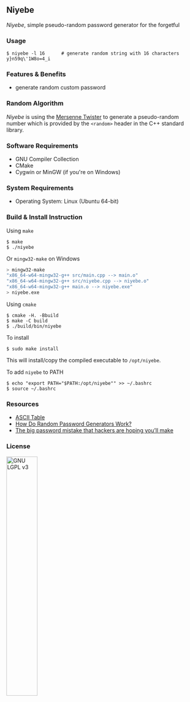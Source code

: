 Niyebe
---
_Niyebe_, simple pseudo-random password generator for the forgetful

### Usage
```
$ niyebe -l 16      # generate random string with 16 characters
y}n59q\'1W8o=4_i
```

### Features & Benefits
- generate random custom password

### Random Algorithm
_Niyebe_ is using the [Mersenne Twister](https://en.wikipedia.org/wiki/Mersenne_Twister) to generate a pseudo-random number which is provided by the `<random>` header in the C++ standard library.

### Software Requirements
- GNU Compiler Collection
- CMake
- Cygwin or MinGW (if you're on Windows)

### System Requirements
- Operating System: Linux (Ubuntu 64-bit)

### Build & Install Instruction

Using `make`
```
$ make
$ ./niyebe
```

Or `mingw32-make` on Windows
```bash
> mingw32-make
"x86_64-w64-mingw32-g++ src/main.cpp --> main.o"
"x86_64-w64-mingw32-g++ src/niyebe.cpp --> niyebe.o"
"x86_64-w64-mingw32-g++ main.o --> niyebe.exe"
> niyebe.exe
```

Using `cmake`
```
$ cmake -H. -Bbuild
$ make -C build
$ ./build/bin/niyebe
```

To install
```
$ sudo make install
```
This will install/copy the compiled executable to `/opt/niyebe`.

To add `niyebe` to PATH
```
$ echo "export PATH="$PATH:/opt/niyebe"" >> ~/.bashrc
$ source ~/.bashrc
```

### Resources
- [ASCII Table](https://www.cs.cmu.edu/~pattis/15-1XX/common/handouts/ascii.html)
- [How Do Random Password Generators Work?](https://blog.dashlane.com/how-random-password-generators-work/)
- [The big password mistake that hackers are hoping you’ll make](http://stateofthenet.net/2014/10/the-big-password-mistake-that-hackers-are-hoping-youll-make/)

### License
<img width="40%" height="auto" title="GNU LGPL v3" src="https://upload.wikimedia.org/wikipedia/commons/3/3b/LGPLv3_Logo.svg">
